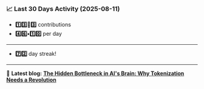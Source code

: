 <!--START_STATS-->
### 📈 Last 30 Days Activity (2025-08-11)  
- **1️⃣3️⃣🎱3️⃣** contributions  
- **4️⃣6️⃣•1️⃣0️⃣** per day
---
- **7️⃣2️⃣** day streak!
---
📝 **Latest blog:** [**The Hidden Bottleneck in AI's Brain: Why Tokenization Needs a Revolution**](https://andriak.com/blog/tokenization-revolution)
<!--END_STATS-->
